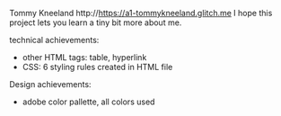Tommy Kneeland http://https://a1-tommykneeland.glitch.me
I hope this project lets you learn a tiny bit more about me.

technical achievements:
- other HTML tags: table, hyperlink
- CSS: 6 styling rules created in HTML file

Design achievements:
- adobe color pallette, all colors used

